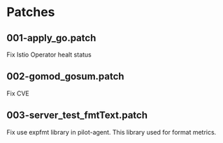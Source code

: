 # Patches

## 001-apply_go.patch

Fix Istio Operator healt status

## 002-gomod_gosum.patch

Fix CVE

## 003-server_test_fmtText.patch

Fix use expfmt library in pilot-agent. This library used for format metrics.
